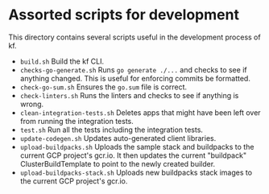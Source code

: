 # Assorted scripts for development

This directory contains several scripts useful in the development process of
kf.

- `build.sh` Build the kf CLI.
- `checks-go-generate.sh` Runs `go generate ./...` and checks to see if
  anything changed. This is useful for enforcing commits be formatted.
- `check-go-sum.sh` Ensures the `go.sum` file is correct.
- `check-linters.sh` Runs the linters and checks to see if anything is wrong.
- `clean-integration-tests.sh` Deletes apps that might have been left over
  from running the integration tests.
- `test.sh` Run all the tests including the integration tests.
- `update-codegen.sh` Updates auto-generated client libraries.
- `upload-buildpacks.sh` Uploads the sample stack and buildpacks to the
  current GCP project's gcr.io. It then updates the current "buildpack"
  ClusterBuildTemplate to point to the newly created builder.
- `upload-buildpacks-stack.sh` Uploads new buildpacks stack images to the
  current GCP project's gcr.io.
